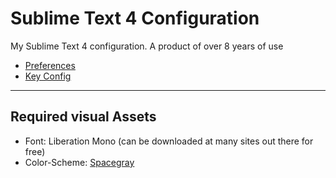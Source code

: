 # Sublime Text 4 Configuration

My Sublime Text 4 configuration. A product of over 8 years of use

* [Preferences](https://github.com/Werninator/sublime-config/blob/master/config.json)
* [Key Config](https://github.com/Werninator/sublime-config/blob/master/keyconfig.json)

---

## Required visual Assets

* Font: Liberation Mono (can be downloaded at many sites out there for free)
* Color-Scheme: [Spacegray](http://kkga.github.io/spacegray/)
